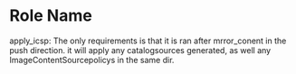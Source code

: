 Role Name
=========

apply_icsp: The only requirements is that it is ran after mrror_conent in the push direction. it will apply any catalogsources generated, as well any ImageContentSourcepolicys in the same dir.
